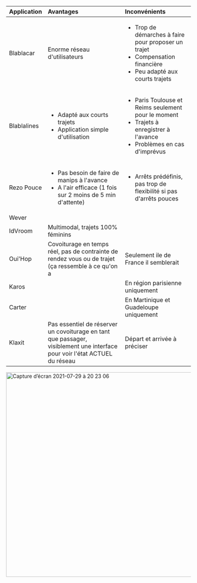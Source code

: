 | Application | Avantages | Inconvénients | 
|:-----------|:-----------|:-----------|
|Blablacar | Enorme réseau d'utilisateurs| <ul><li>Trop de démarches à faire pour proposer un trajet</li><li>Compensation financière</li><li>Peu adapté aux courts trajets</li></ul>|
|Blablalines |<ul><li>Adapté aux courts trajets</li><li>Application simple d'utilisation</li></ul> | <ul><li>Paris Toulouse et Reims seulement pour le moment</li><li>Trajets à enregistrer à l'avance</li><li>Problèmes en cas d'imprévus</li></ul> |
|Rezo Pouce |<ul><li>Pas besoin de faire de manips à l'avance</li><li>A l'air efficace (1 fois sur 2 moins de 5 min d'attente)</li></ul> |<ul><li>Arrêts prédéfinis, pas trop de flexibilité si pas d'arrêts pouces</li></ul> |
|Wever | | |
|IdVroom | Multimodal, trajets 100% féminins | |
|Oui'Hop | Covoiturage en temps réel, pas de contrainte de rendez vous ou de trajet (ça ressemble à ce qu'on a| Seulement ile de France il semblerait |
|Karos | | En région parisienne uniquement|
|Carter | | En Martinique et Guadeloupe uniquement|
|Klaxit | Pas essentiel de réserver un covoiturage en tant que passager, visiblement une interface pour voir l'état ACTUEL du réseau | Départ et arrivée à préciser |
<img width="557" alt="Capture d’écran 2021-07-29 à 20 23 06" src="https://user-images.githubusercontent.com/85169666/127545619-712ab7c7-2519-4e83-9590-45c691f24d1d.png">

